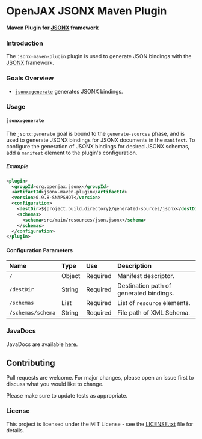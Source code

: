 # OpenJAX JSONX Maven Plugin

**Maven Plugin for [JSONX][jsonx] framework**

### Introduction

The `jsonx-maven-plugin` plugin is used to generate JSON bindings with the [JSONX][jsonx] framework.

### Goals Overview

* [`jsonx:generate`](#jsonxgenerate) generates JSONX bindings.

### Usage

#### `jsonx:generate`

The `jsonx:generate` goal is bound to the `generate-sources` phase, and is used to generate JSONX bindings for JSONX documents in the `manifest`. To configure the generation of JSONX bindings for desired JSONX schemas, add a `manifest` element to the plugin's configuration.

##### Example

```xml
<plugin>
  <groupId>org.openjax.jsonx</groupId>
  <artifactId>jsonx-maven-plugin</artifactId>
  <version>0.9.8-SNAPSHOT</version>
  <configuration>
    <destDir>${project.build.directory}/generated-sources/jsonx</destDir>
    <schemas>
      <schema>src/main/resources/json.jsonx</schema>
    </schemas>
  </configuration>
</plugin>
```

#### Configuration Parameters

| Name              | Type    | Use      | Description                                                                   |
|:------------------|:--------|:---------|:------------------------------------------------------------------------------|
| `/`               | Object  | Required | Manifest descriptor.                                                          |
| `/destDir`        | String  | Required | Destination path of generated bindings.                                       |
| `/schemas`        | List    | Required | List of `resource` elements.                                                  |
| `/schemas/schema` | String  | Required | File path of XML Schema.                                                      |

### JavaDocs

JavaDocs are available [here](https://jsonx.openjax.org/apidocs/).

## Contributing

Pull requests are welcome. For major changes, please open an issue first to discuss what you would like to change.

Please make sure to update tests as appropriate.

### License

This project is licensed under the MIT License - see the [LICENSE.txt](LICENSE.txt) file for details.

[mvn-plugin]: https://img.shields.io/badge/mvn-plugin-lightgrey.svg
[jsonx]: /